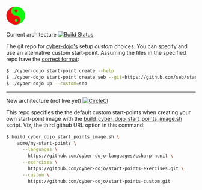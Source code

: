 
<img src="https://raw.githubusercontent.com/cyber-dojo/nginx/master/images/home_page_logo.png" alt="cyber-dojo yin/yang logo" width="50px" height="50px"/>

Current architecture
[![Build Status](https://travis-ci.org/cyber-dojo/start-points-custom.svg?branch=master)](https://travis-ci.org/cyber-dojo/start-points-custom)

The git repo for [cyber-dojo's](https://github.com/cyber-dojo/web)
setup <em>custom</em> choices.
You can specify and use an alternative custom start-point.
Assuming the files in the specified repo have the
[correct format](http://blog.cyber-dojo.org/2016/08/creating-your-own-start-points.html):

```bash
$ ./cyber-dojo start-point create --help
$ ./cyber-dojo start-point create seb --git=https://github.com/seb/start-points-custom.git
$ ./cyber-dojo up --custom=seb
```

- - - -
New architecture (not live yet)
[![CircleCI](https://circleci.com/gh/cyber-dojo/start-points-custom.svg?style=svg)](https://circleci.com/gh/cyber-dojo/start-points-custom)

This repo specifies the the default custom start-points when
creating your own start-point image with the
[build_cyber_dojo_start_points_image.sh](../build_cyber_dojo_start_point_image.sh)
script. Viz, the third github URL option in this command:

```bash
$ build_cyber_dojo_start_points_image.sh \
    acme/my-start-points \
      --languages \
        https://github.com/cyber-dojo-languages/csharp-nunit \
      --exercises \
        https://github.com/cyber-dojo/start-points-exercises.git \
      --custom \
        https://github.com/cyber-dojo/start-points-custom.git
```
